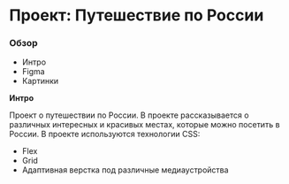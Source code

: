 # Проект: Путешествие по России

### Обзор
* Интро
* Figma
* Картинки

**Интро**

Проект о путешествии по России.
В проекте рассказывается о различных интересных и красивых местах, которые можно посетить в России.
В проекте используются технологии CSS:
* Flex
* Grid
* Адаптивная верстка под различные медиаустройства


